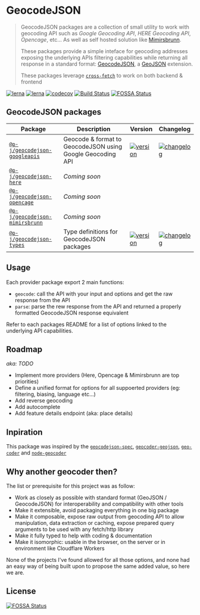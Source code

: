 # GeocodeJSON

> GeocodeJSON packages are a collection of small utility to work with geocoding API such as _Google Geocoding API_, _HERE Geocoding API_, _Opencage_, etc... As well as self hosted solution like [Mimirsbrunn](https://github.com/CanalTP/mimirsbrunn).
>
> These packages provide a simple inteface for geocoding addresses exposing the underlying APIs filtering capabilities while returning all response in a standard format: [GeocodeJSON](https://github.com/geocoders/geocodejson-spec/tree/master/draft),
> a [GeoJSON](https://tools.ietf.org/html/rfc7946) extension.
>
> These packages leverage [`cross-fetch`](https://github.com/lquixada/cross-fetch) to work on both backend & frontend

[![lerna](https://img.shields.io/badge/build%20with-lerna-cc00ff?style=flat-square)](https://lerna.js.org/)
[![lerna](https://img.shields.io/badge/released%20with-changeset-blue?style=flat-square)](https://github.com/atlassian/changesets/)
[![codecov](https://img.shields.io/codecov/c/github/p-j/geocodejson?style=flat-square)](https://codecov.io/gh/p-j/geocodejson)
[![Build Status](https://img.shields.io/github/workflow/status/p-j/geocodejson/Build?style=flat-square)](https://github.com/p-j/geocodejson/actions?query=workflow%3ABuild)
[![FOSSA Status](https://app.fossa.com/api/projects/git%2Bgithub.com%2Fp-j%2Fgeocodejson.svg?type=shield)](https://app.fossa.com/projects/git%2Bgithub.com%2Fp-j%2Fgeocodejson?ref=badge_shield)

## GeocodeJSON packages

| Package                                                                                                       | Description                                                | Version                                                                                                                                         | Changelog                                                                                                                                  |
| ------------------------------------------------------------------------------------------------------------- | ---------------------------------------------------------- | ----------------------------------------------------------------------------------------------------------------------------------------------- | ------------------------------------------------------------------------------------------------------------------------------------------ |
| [`@p-j/geocodejson-googleapis`](https://github.com/p-j/geocodejson/tree/main/packages/geocodejson-googleapis) | Geocode & format to GeocodeJSON using Google Geocoding API | [![version](https://img.shields.io/npm/v/@p-j/geocodejson-googleapis?style=flat-square)](https://npmjs.com/package/@p-j/geocodejson-googleapis) | [![changelog](https://img.shields.io/badge/changelog-%2B-lightgrey?style=flat-square)](https://changelogs.xyz/@p-j/geocodejson-googleapis) |
| [`@p-j/geocodejson-here`](#)                                                                                  | _Coming soon_                                              |                                                                                                                                                 |                                                                                                                                            |
| [`@p-j/geocodejson-opencage`](#)                                                                              | _Coming soon_                                              |                                                                                                                                                 |                                                                                                                                            |
| [`@p-j/geocodejson-mimirsbrunn`](#)                                                                           | _Coming soon_                                              |                                                                                                                                                 |                                                                                                                                            |
| [`@p-j/geocodejson-types`](https://github.com/p-j/geocodejson/tree/main/packages/geocodejson-types)           | Type definitions for GeocodeJSON packages                  | [![version](https://img.shields.io/npm/v/@p-j/geocodejson-types?style=flat-square)](https://npmjs.com/package/@p-j/geocodejson-types)           | [![changelog](https://img.shields.io/badge/changelog-%2B-lightgrey?style=flat-square)](https://changelogs.xyz/@p-j/geocodejson-types)      |

## Usage

Each provider package export 2 main functions:

- `geocode`: call the API with your input and options and get the raw response from the API
- `parse`: parse the rew response from the API and returned a properly formatted GeocodeJSON response equivalent

Refer to each packages README for a list of options linked to the underlying API capabilities.

## Roadmap

_aka: TODO_

- Implement more providers (Here, Opencage & Mimirsbrunn are top priorities)
- Define a unified format for options for all suppoerted providers (eg: filtering, biasing, language etc...)
- Add reverse geocoding
- Add autocomplete
- Add feature details endpoint (aka: place details)

## Inpiration

This package was inspired by the [`geocodejson-spec`](https://github.com/geocoders/geocodejson-spec/tree/master/draft), [`geocoder-geojson`](https://github.com/DenisCarriere/geocoder-geojson#readme), [`geo-coder`](https://github.com/allenhwkim/geo-coder) and [`node-geocoder`](https://github.com/nchaulet/node-geocoder)

## Why another geocoder then?

The list or prerequisite for this project was as follow:

- Work as closely as possible with standard format (GeoJSON / GeocodeJSON) for interoperability and compatibility with other tools
- Make it extensible, avoid packaging everything in one big package
- Make it composable, expose raw output from geocoding API to allow manipulation, data extraction or caching, expose prepared query arguments to be used with any fetch/http library
- Make it fully typed to help with coding & documentation
- Make it isomorphic: usable in the browser, on the server or in environment like Cloudflare Workers

None of the projects I've found allowed for all those options, and none had an easy way of being built upon to propose the same added value, so here we are.

## License

[![FOSSA Status](https://app.fossa.com/api/projects/git%2Bgithub.com%2Fp-j%2Fgeocodejson.svg?type=large)](https://app.fossa.com/projects/git%2Bgithub.com%2Fp-j%2Fgeocodejson?ref=badge_large)

